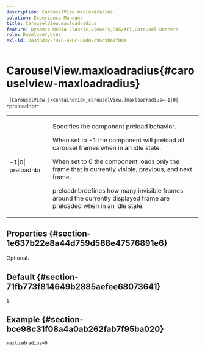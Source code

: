 ```yaml
---
description: CarouselView.maxloadradius
solution: Experience Manager
title: CarouselView.maxloadradius
feature: Dynamic Media Classic,Viewers,SDK/API,Carousel Banners
role: Developer,User
exl-id: 8a3d3d32-7970-420c-8ad8-296c9ba1f08a
---
```

# CarouselView.maxloadradius{#carouselview-maxloadradius}

` [CarouselView.|<containerId>_carouselView.]maxloadradius=-1|0| *`preloadnbr`*`

<table id="table_B3B03B00DCF0466DB332E851F4DDF610"> 
 <tbody> 
  <tr> 
   <td> <p> <span class="codeph"> -1|0|<span class="varname"> preloadnbr</span></span> </p> </td> 
   <td> <p>Specifies the component preload behavior. </p> <p>When set to <span class="codeph"> -1</span> the component will preload all carousel frames when in an idle state. </p> <p>When set to <span class="codeph"> 0</span> the component loads only the frame that is currently visible, previous, and next frame. </p> <p><span class="codeph"><span class="varname"> preloadnbr</span></span>defines how many invisible frames around the currently displayed frame are preloaded when in an idle state. </p> </td> 
  </tr> 
 </tbody> 
</table>

## Properties {#section-1e637b22e8a44d759d588e47576891e6}

Optional.

## Default {#section-71fb773f814649b2885aefee68073641}

`1`

## Example {#section-bce98c31f08a4a0ab262fab7f95ba020}

`maxloadradius=0`
